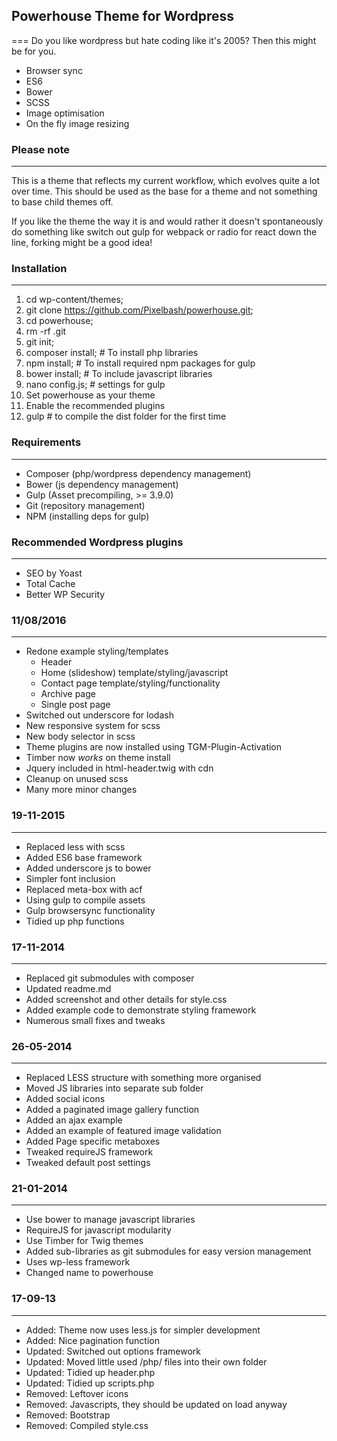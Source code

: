 ## Powerhouse Theme for Wordpress
===
Do you like wordpress but hate coding like it's 2005? Then this might be for you.

- Browser sync
- ES6
- Bower
- SCSS
- Image optimisation
- On the fly image resizing

### Please note
----
This is a theme that reflects my current workflow, which evolves quite a lot over time. This should be used as the base for a theme and not something to base child themes off.

If you like the theme the way it is and would rather it doesn't spontaneously do something like switch out gulp for webpack or radio for react down the line, forking might be a good idea!

### Installation
----
1. cd wp-content/themes;
2. git clone https://github.com/Pixelbash/powerhouse.git;
3. cd powerhouse;
4. rm -rf .git
5. git init;
6. composer install; # To install php libraries
7. npm install;      # To install required npm packages for gulp
8. bower install;    # To include javascript libraries
9. nano config.js;   # settings for gulp
10. Set powerhouse as your theme
11. Enable the recommended plugins
12. gulp # to compile the dist folder for the first time


### Requirements
----
- Composer (php/wordpress dependency management)
- Bower    (js dependency management)
- Gulp     (Asset precompiling, >= 3.9.0)
- Git      (repository management)
- NPM      (installing deps for gulp)


### Recommended Wordpress plugins
----
- SEO by Yoast
- Total Cache
- Better WP Security


### 11/08/2016
----
- Redone example styling/templates
  - Header 
  - Home (slideshow) template/styling/javascript
  - Contact page template/styling/functionality
  - Archive page
  - Single post page
- Switched out underscore for lodash
- New responsive system for scss
- New body selector in scss
- Theme plugins are now installed using TGM-Plugin-Activation
- Timber now *works* on theme install
- Jquery included in html-header.twig with cdn
- Cleanup on unused scss
- Many more minor changes

### 19-11-2015
----
- Replaced less with scss
- Added ES6 base framework
- Added underscore js to bower
- Simpler font inclusion
- Replaced meta-box with acf
- Using gulp to compile assets
- Gulp browsersync functionality
- Tidied up php functions


### 17-11-2014
----
- Replaced git submodules with composer
- Updated readme.md
- Added screenshot and other details for style.css
- Added example code to demonstrate styling framework
- Numerous small fixes and tweaks


### 26-05-2014
----
- Replaced LESS structure with something more organised
- Moved JS libraries into separate sub folder
- Added social icons
- Added a paginated image gallery function
- Added an ajax example
- Added an example of featured image validation
- Added Page specific metaboxes
- Tweaked requireJS framework
- Tweaked default post settings


### 21-01-2014
----
- Use bower to manage javascript libraries
- RequireJS for javascript modularity
- Use Timber for Twig themes
- Added sub-libraries as git submodules for easy version management
- Uses wp-less framework
- Changed name to powerhouse

	
### 17-09-13
----
- Added: Theme now uses less.js for simpler development
- Added: Nice pagination function
- Updated: Switched out options framework
- Updated: Moved little used /php/ files into their own folder
- Updated: Tidied up header.php
- Updated: Tidied up scripts.php
- Removed: Leftover icons
- Removed: Javascripts, they should be updated on load anyway
- Removed: Bootstrap
- Removed: Compiled style.css
